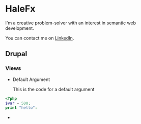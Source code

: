 # HaleFx
I'm a creative problem-solver with an interest in semantic web development.

You can contact me on [LinkedIn](https://www.linkedin.com/in/halefx).
## Drupal
### Views
- Default Argument

    This is the code for a default argument
```php
<?php
$var = 500;
print "hello":

```
- 